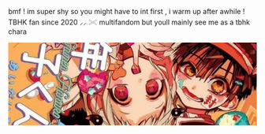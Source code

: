 bmf !
im super shy so you might have to int first , i warm up after awhile !
TBHK fan since 2020 ⸝⸝ 𓏵 multifandom but youll mainly see me as a tbhk chara


![alt text](https://github.com/juniebugs/juniebugs/blob/2fba25060f4ec0b33daa3d9171fbfbc1d2a3b36c/tbhkbanner.webp)

